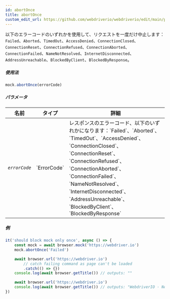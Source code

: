 ```yaml
---
id: abortOnce
title: abortOnce
custom_edit_url: https://github.com/webdriverio/webdriverio/edit/main/packages/webdriverio/src/commands/mock/abortOnce.ts
---
```


以下のエラーコードのいずれかを使用して、リクエストを一度だけ中止します：
`Failed`、`Aborted`、`TimedOut`、`AccessDenied`、`ConnectionClosed`、
`ConnectionReset`、`ConnectionRefused`、`ConnectionAborted`、
`ConnectionFailed`、`NameNotResolved`、`InternetDisconnected`、
`AddressUnreachable`、`BlockedByClient`、`BlockedByResponse`。

##### 使用法

```js
mock.abortOnce(errorCode)
```

##### パラメータ

<table>
  <thead>
    <tr>
      <th>名前</th><th>タイプ</th><th>詳細</th>
    </tr>
  </thead>
  <tbody>
    <tr>
      <td><code><var>errorCode</var></code></td>
      <td>`ErrorCode`</td>
      <td>レスポンスのエラーコード、以下のいずれかになります：`Failed`、`Aborted`、`TimedOut`、`AccessDenied`、`ConnectionClosed`、`ConnectionReset`、`ConnectionRefused`、`ConnectionAborted`、`ConnectionFailed`、`NameNotResolved`、`InternetDisconnected`、`AddressUnreachable`、`BlockedByClient`、`BlockedByResponse`</td>
    </tr>
  </tbody>
</table>

##### 例

```js title="abortOnce.js"
it('should block mock only once', async () => {
    const mock = await browser.mock('https://webdriver.io')
    mock.abortOnce('Failed')

    await browser.url('https://webdriver.io')
        // catch failing command as page can't be loaded
        .catch(() => {})
    console.log(await browser.getTitle()) // outputs: ""

    await browser.url('https://webdriver.io')
    console.log(await browser.getTitle()) // outputs: "WebdriverIO · Next-gen browser and mobile automation test framework for Node.js"
})
```